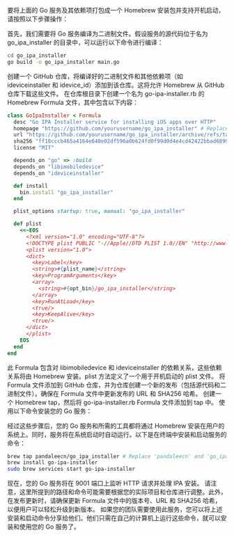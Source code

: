 要将上面的 Go 服务及其依赖项打包成一个 Homebrew 安装包并支持开机启动，请按照以下步骤操作：

首先，我们需要将 Go 服务编译为二进制文件。假设服务的源代码位于名为 go_ipa_installer 的目录中，可以运行以下命令进行编译：
```sh
cd go_ipa_installer
go build -o go_ipa_installer main.go
```

创建一个 GitHub 仓库，将编译好的二进制文件和其他依赖项（如 ideviceinstaller 和 idevice_id）添加到该仓库。这将允许 Homebrew 从 GitHub 仓库下载这些文件。
在仓库根目录下创建一个名为 go-ipa-installer.rb 的 Homebrew Formula 文件，其中包含以下内容：

```ruby
class GoIpaInstaller < Formula
  desc "Go IPA Installer service for installing iOS apps over HTTP"
  homepage "https://github.com/yourusername/go_ipa_installer" # Replace 'yourusername' with your actual GitHub username
  url "https://github.com/yourusername/go_ipa_installer/archive/refs/tags/v1.0.0.tar.gz" # Replace with the correct URL to the tarball of the release
  sha256 "ff18cccb465a4164e640e02df596a0b624fd0f99d0d4e4cd42422bbad6899af6"
  license "MIT"

  depends_on "go" => :build
  depends_on "libimobiledevice"
  depends_on "ideviceinstaller"

  def install
    bin.install "go_ipa_installer"
  end

  plist_options startup: true, manual: "go_ipa_installer"

  def plist
    <<~EOS
      <?xml version="1.0" encoding="UTF-8"?>
      <!DOCTYPE plist PUBLIC "-//Apple//DTD PLIST 1.0//EN" "http://www.apple.com/DTDs/PropertyList-1.0.dtd">
      <plist version="1.0">
      <dict>
        <key>Label</key>
        <string>#{plist_name}</string>
        <key>ProgramArguments</key>
        <array>
          <string>#{opt_bin}/go_ipa_installer</string>
        </array>
        <key>RunAtLoad</key>
        <true/>
        <key>KeepAlive</key>
        <true/>
      </dict>
      </plist>
    EOS
  end
end
```

此 Formula 包含对 libimobiledevice 和 ideviceinstaller 的依赖关系，这些依赖关系将由 Homebrew 安装。plist 方法定义了一个用于开机启动的 plist 文件。
将 Formula 文件添加到 GitHub 仓库，并为仓库创建一个新的发布（包括源代码和二进制文件）。确保在 Formula 文件中更新发布的 URL 和 SHA256 哈希。
创建一个 Homebrew tap，然后将 go-ipa-installer.rb Formula 文件添加到 tap 中。
使用以下命令安装您的 Go 服务：

经过这些步骤后，您的 Go 服务和所需的工具都将通过 Homebrew 安装在用户的系统上。同时，服务将在系统启动时自动运行。以下是在终端中安装和启动服务的命令：
```sh
brew tap pandaleecn/go_ipa_installer # Replace 'pandaleecn' and 'go_ipa_installer' with the appropriate values
brew install go-ipa-installer
sudo brew services start go-ipa-installer
```

现在，您的 Go 服务将在 9001 端口上监听 HTTP 请求并处理 IPA 安装。
请注意，这里所提到的路径和命令可能需要根据您的实际项目和仓库进行调整。此外，在发布更新时，请确保更新 Formula 文件中的版本号、URL 和 SHA256 哈希，以便用户可以轻松升级到新版本。
如果您的团队需要使用此服务，您可以将上述安装和启动命令分享给他们。他们只需在自己的计算机上运行这些命令，就可以安装和使用您的 Go 服务了。